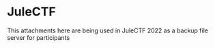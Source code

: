 # JuleCTF

This attachments here are being used in JuleCTF 2022 as a backup file server for participants 